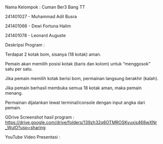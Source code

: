 Nama Kelompok : Cuman Ber3 Bang TT

241401027 - Muhammad Adil Busra

241401066 - Dewi Fortuna Halim

241401078 - Leonard Auguste

Deskripsi Program : 

Terdapat 2 kotak bom, sisanya (18 kotak) aman.

Pemain akan memilih posisi kotak (baris dan kolom) untuk “menggosok” satu per satu.

Jika pemain memilih kotak berisi bom, permainan langsung berakhir (kalah).

Jika pemain berhasil membuka semua 18 kotak aman, maka pemain menang.

Permainan dijalankan lewat terminal/console dengan input angka dari pemain.

GDrive Screenshot hasil program : https://drive.google.com/drive/folders/139zh32q6OTMROSKyuxis468wXNr_WulO?usp=sharing

YouTube Video Presentasi :
